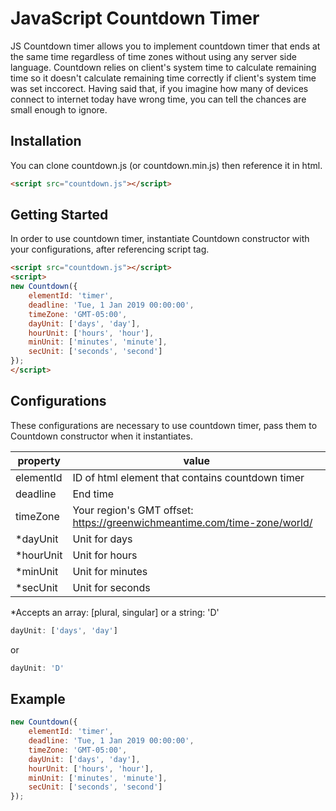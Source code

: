 # JavaScript Countdown Timer
JS Countdown timer allows you to implement countdown timer that ends at the same time regardless of time zones without using any server side language. Countdown relies on client's system time to calculate remaining time so it doesn't calculate remaining time correctly if client's system time was set inccorect. Having said that, if you imagine how many of devices connect to internet today have wrong time, you can tell the chances are small enough to ignore.

## Installation
You can clone countdown.js (or countdown.min.js) then reference it in html.

````html
<script src="countdown.js"></script>
````

## Getting Started
In order to use countdown timer, instantiate Countdown constructor with your configurations, after referencing script tag.

````html
<script src="countdown.js"></script>
<script>
new Countdown({
	elementId: 'timer',
	deadline: 'Tue, 1 Jan 2019 00:00:00',
	timeZone: 'GMT-05:00',
	dayUnit: ['days', 'day'],
	hourUnit: ['hours', 'hour'],
	minUnit: ['minutes', 'minute'],
	secUnit: ['seconds', 'second']
});
</script>
````

## Configurations
These configurations are necessary to use countdown timer, pass them to Countdown constructor when it instantiates.

| property | value |
| -------- | ----- |
| elementId | ID of html element that contains countdown timer|
| deadline | End time |
| timeZone | Your region's GMT offset: https://greenwichmeantime.com/time-zone/world/ |
| *dayUnit | Unit for days |
| *hourUnit | Unit for hours |
| *minUnit | Unit for minutes |
| *secUnit | Unit for seconds |

*Accepts an array: [plural, singular] or a string: 'D'
````javascript
dayUnit: ['days', 'day']
````
or
````javascript
dayUnit: 'D'
````
## Example
````javascript
new Countdown({
	elementId: 'timer',
	deadline: 'Tue, 1 Jan 2019 00:00:00',
	timeZone: 'GMT-05:00',
	dayUnit: ['days', 'day'],
	hourUnit: ['hours', 'hour'],
	minUnit: ['minutes', 'minute'],
	secUnit: ['seconds', 'second']
});
````
